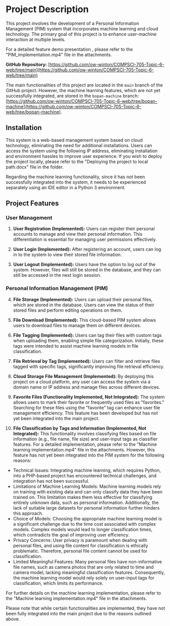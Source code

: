 # Project Description

This project involves the development of a Personal Information Management (PIM) system that incorporates machine learning and cloud technology. The primary goal of this project is to enhance user-machine interaction at multiple levels.

For a detailed feature demo presentation , please refer to the "PIM_implementation.mp4" file in the attachments.

**GitHub Repository:** [https://github.com/ow-winton/COMPSCI-705-Topic-6-web/tree/main](https://github.com/ow-winton/COMPSCI-705-Topic-6-web/tree/main)

The main functionalities of this project are located in the `main` branch of the GitHub project. However, the machine learning features, which are not yet successfully integrated, are stored in the `bopan-machine` branch: [https://github.com/ow-winton/COMPSCI-705-Topic-6-web/tree/bopan-machine](https://github.com/ow-winton/COMPSCI-705-Topic-6-web/tree/bopan-machine).

## Installation

This system is a web-based management system based on cloud technology, eliminating the need for additional installations. Users can access the system using the following IP address, eliminating installation and environment hassles to improve user experience. If you wish to deploy the project locally, please refer to the "Deploying the project to local path.docx" file in the folder.

Regarding the machine learning functionality, since it has not been successfully integrated into the system, it needs to be experienced separately using an IDE editor in a Python 3 environment.

## Project Features

### User Management

1. **User Registration (Implemented):** Users can register their personal accounts to manage and view their personal information. This differentiation is essential for managing user permissions effectively.

2. **User Login (Implemented):** After registering an account, users can log in to the system to view their stored file information.

3. **User Logout (Implemented):** Users have the option to log out of the system. However, files will still be stored in the database, and they can still be accessed in the next login session.

### Personal Information Management (PIM)

4. **File Storage (Implemented):** Users can upload their personal files, which are stored in the database. Users can view the status of their stored files and perform editing operations on them.

5. **File Download (Implemented):** This cloud-based PIM system allows users to download files to manage them on different devices.

6. **File Tagging (Implemented):** Users can tag their files with custom tags when uploading them, enabling simple file categorization. Initially, these tags were intended to assist machine learning models in file classification.

7. **File Retrieval by Tag (Implemented):** Users can filter and retrieve files tagged with specific tags, significantly improving file retrieval efficiency.

8. **Cloud Storage File Management (Implemented):** By deploying this project on a cloud platform, any user can access the system via a domain name or IP address and manage files across different devices.

9. **Favorite Files (Functionality Implemented, Not Integrated):** The system allows users to mark their favorite or frequently used files as "favorites." Searching for these files using the "favorite" tag can enhance user file management efficiency. This feature has been developed but has not yet been integrated into the main project.

10. **File Classification by Tags and Information (Implemented, Not Integrated):** This functionality involves classifying files based on file information (e.g., file name, file size) and user-input tags as classifier features. For a detailed implementation, please refer to the "Machine learning implementation.mp4" file in the attachments. However, this feature has not yet been integrated into the PIM system for the following reasons:

   - Technical Issues: Integrating machine learning, which requires Python, into a PHP-based project has encountered technical challenges, and integration has not been successful.
   - Limitations of Machine Learning Models: Machine learning models rely on training with existing data and can only classify data they have been trained on. This limitation makes them less effective for classifying entirely unknown data, such as personal information. Additionally, the lack of suitable large datasets for personal information further hinders this approach.
   - Choice of Models: Choosing the appropriate machine learning model is a significant challenge due to the time cost associated with complex models. Complex models would lead to longer classification times, which contradicts the goal of improving user efficiency.
   - Privacy Concerns: User privacy is paramount when dealing with personal files, and using file content for classification is ethically problematic. Therefore, personal file content cannot be used for classification.
   - Limited Meaningful Features: Many personal files have non-informative file names, such as camera photos that are only related to time and camera model, lacking meaningful classification features. Consequently, the machine learning model would rely solely on user-input tags for classification, which limits its performance.

For further details on the machine learning implementation, please refer to the "Machine learning implementation.mp4" file in the attachments.

Please note that while certain functionalities are implemented, they have not been fully integrated into the main project due to the reasons outlined above.
